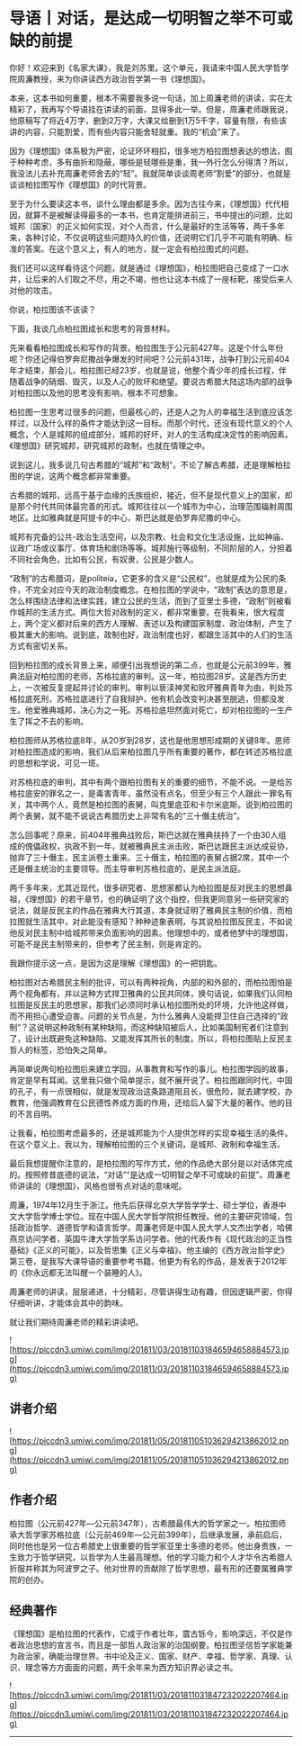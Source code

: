 # 导语丨对话，是达成一切明智之举不可或缺的前提

你好！欢迎来到《名家大课》，我是刘苏里。这个单元，我请来中国人民大学哲学院周濂教授，来为你讲读西方政治哲学第一书《理想国》。

本来，这本书如何重要，根本不需要我多说一句话，加上周濂老师的讲读，实在太精彩了，我再写个导语挂在讲读的前面，显得多此一举。但是，周濂老师跟我说，他原稿写了将近4万字，删到2万字，大课又给删到1万5千字，容量有限，有些该讲的内容，只能割爱，而有些内容只能舍轻就重。我的“机会”来了。

因为《理想国》体系极为严密，论证环环相扣，很多地方柏拉图想表达的想法，囿于种种考虑，多有曲折和隐蔽，哪些是轻哪些是重，我一外行怎么分得清？所以，我没法儿去补充周濂老师舍去的“轻”。我就简单谈谈周老师“割爱”的部分，也就是谈谈柏拉图写作《理想国》的时代背景。

至于为什么要读这本书，谈什么理由都是多余。因为古往今来，《理想国》代代相因，就算不是被解读得最多的一本书，也肯定能排进前三，书中提出的问题，比如城邦（国家）的正义如何实现，对个人而言，什么是最好的生活等等，两千多年来，各种讨论，不仅说明这些问题持久的价值，还说明它们几乎不可能有明确、标准的答案。在这个意义上，有人的地方，就一定会有柏拉图式的问题。

我们还可以这样看待这个问题，就是通过《理想国》，柏拉图把自己变成了一口水井，让后来的人们取之不尽，用之不竭，他也让这本书成了一座标靶，接受后来人对他的攻击。

你说，柏拉图该不该读？

下面，我谈几点柏拉图成长和思考的背景材料。

先来看看柏拉图成长和写作的背景。柏拉图生于公元前427年。这是个什么年份呢？你还记得伯罗奔尼撒战争爆发的时间吧？公元前431年，战争打到公元前404年才结束，那会儿，柏拉图已经23岁，也就是说，他整个青少年的成长过程，伴随着战争的硝烟、毁灭，以及人心的败坏和绝望。要说古希腊大陆这场内部的战争对柏拉图以及他的思考没有影响，根本不可想象。

柏拉图一生思考过很多的问题，但最核心的，还是人之为人的幸福生活到底应该怎样过，以及什么样的条件才能达到这一目标。而那个时代，还没有现代意义的个人概念，个人是城邦的组成部分，城邦的好坏，对人的生活构成决定性的影响因素。《理想国》研究城邦，研究城邦的政制，也就在情理之中。

说到这儿，我多说几句古希腊的“城邦”和“政制”。不论了解古希腊，还是理解柏拉图的学说，这两个概念都非常重要。

古希腊的城邦，远高于基于血缘的氏族组织，接近，但不是现代意义上的国家，却是那个时代共同体最完善的形式。城邦往往以一个城市为中心，治理范围辐射周围地区。比如雅典就是阿提卡的中心，斯巴达就是伯罗奔尼撒的中心。

城邦有完备的公共-政治生活空间，以及宗教、社会和文化生活设施，比如神庙、议政广场或议事厅、体育场和剧场等等。城邦施行等级制，不同阶层的人，分担着不同社会角色，比如有公民，有奴隶，公民是少数人。

“政制”的古希腊词，是politeia，它更多的含义是“公民权”，也就是成为公民的条件，不完全对应今天的政治制度概念。在柏拉图的学说中，“政制”表达的意思是，怎么样围绕法律和法律实践，建立公民的生活，而到了亚里士多德，“政制”则被看作城邦的生活方式。两位大哲对政制的定义，都非常重要。在我看来，很大程度上，两个定义都对后来的西方人理解、表述以及构建国家制度、政治体制，产生了极其重大的影响。说到底，政制也好，政治制度也好，都跟生活其中的人们的生活方式有密切关系。

回到柏拉图的成长背景上来，顺便引出我想说的第二点，也就是公元前399年，雅典法庭对柏拉图的老师，苏格拉底的审判。这一年，柏拉图28岁。这是西方历史上，一次被反复提起并讨论的审判。审判以亵渎神灵和败坏雅典青年为由，判处苏格拉底死刑，苏格拉底进行了自我辩护，他有机会改变判决甚至脱逃，但都没发生。他爱雅典城邦，决心为之一死。苏格拉底坦然面对死亡，却对柏拉图的一生产生了挥之不去的影响。

柏拉图师从苏格拉底8年，从20岁到28岁，这也是他思想形成期的关键8年。恩师对柏拉图造成的影响，我们从后来柏拉图几乎所有重要的著作，都在转述苏格拉底的思想和学说，可见一斑。

对苏格拉底的审判，其中有两个跟柏拉图有关的重要的细节，不能不说。一是给苏格拉底安的罪名之一，是毒害青年，虽然没有点名，但至少有三个人跟此一罪名有关，其中两个人，竟然是柏拉图的表舅，叫克里底亚和卡尔米底斯。说到柏拉图的两个表舅，就不能不说说古希腊历史上非常有名的“三十僭主统治”。

怎么回事呢？原来，前404年雅典战败后，斯巴达就在雅典扶持了一个由30人组成的傀儡政权，执政不到一年，就被雅典民主派击败，斯巴达跟民主派达成妥协，抛弃了三十僭主，民主派卷土重来。三十僭主，柏拉图的表舅占据2席，其中一个还是僭主统治的主要领导。而主导审判苏格拉底的，是民主派法庭。

两千多年来，尤其近现代，很多研究者、思想家都认为柏拉图是反对民主的思想鼻祖，《理想国》的若干章节，也的确证明了这个指控，但我更同意另一些研究家的说法，就是反民主的作品在雅典大行其道，本身就证明了雅典民主制的价值，而柏拉图就生活其中，对此能没有感知？种种迹象表明，与其说柏拉图反民主，不如说他反对民主制中给城邦带来负面影响的因素。他理想中的，或者他梦中的理想国，可能不是民主制带来的，但参考了民主制，则是肯定的。

我跟你提示这一点，是因为这是理解《理想国》的一把钥匙。

柏拉图对古希腊民主制的批评，可以有两种视角，内部的和外部的，而柏拉图怕是两个视角都有，并以这种方式捍卫雅典的公民共同体，换句话说，如果我们认同柏拉图是反民主的思想家，那我们必须同时承认柏拉图所处的环境，允许他这样做，而不用担心遭受迫害。问题的关节点是，为什么雅典人没能捍卫住自己选择的“政制”？这说明这种政制有某种缺陷，而这种缺陷被后人，比如美国制宪者们注意到了，设计出既避免这种缺陷、又能发挥其所长的制度。所以，将柏拉图贴上反民主哲人的标签，恐怕失之简单。

再简单说两句柏拉图后来建立学园，从事教育和写作的事儿。柏拉图学园的故事，肯定是早有耳闻。这里我只做个简单提示，就不展开说了。柏拉图跟同时代，中国的孔子，有一点很相似，就是发现政治这条路道阻且长，很危险，就去建学校，办教育，他强调教育在公民德性养成方面的作用，还给后人留下大量的著作。他的目的不言自明。

让我看，柏拉图考虑最多的，还是城邦能为个人提供怎样的实现幸福生活的条件。在这个意义上，我以为，理解柏拉图的三个关键词，是城邦、政制和幸福生活。

最后我想提醒你注意的，是柏拉图的写作方式，他的作品绝大部分是以对话体完成的。按照修昔底德的说法，“对话”“是达成一切明智之举不可或缺的前提”。周濂老师讲读的《理想国》，风格也很有点对话的意味呢。

周濂，1974年12月生于浙江。他先后获得北京大学哲学学士、硕士学位，香港中文大学哲学博士学位。现在中国人民大学哲学院担任教授。他的主要研究领域，包括政治哲学、道德哲学和语言哲学。周濂老师是中国人民大学人文杰出学者，哈佛燕京访问学者，英国牛津大学哲学系访问学者。他的代表作有《现代政治的正当性基础》《正义的可能》，以及哲思集《正义与幸福》。他主编的《西方政治哲学史》第三卷，是我写大课导语的重要参考书籍。他更为有名的作品，是发表于2012年的《你永远都无法叫醒一个装睡的人》。

周濂老师的讲读，层层递进，十分精彩，尽管讲得生动有趣，但因逻辑严密，你得仔细听讲，才能体会其中的韵味。

就让我们期待周濂老师的精彩讲读吧。

![https://piccdn3.umiwi.com/img/201811/03/201811031846594658884573.jpg](https://piccdn3.umiwi.com/img/201811/03/201811031846594658884573.jpg)

## 讲者介绍

![https://piccdn3.umiwi.com/img/201811/05/201811051036294213862012.png](https://piccdn3.umiwi.com/img/201811/05/201811051036294213862012.png)

## 作者介绍

柏拉图（公元前427年―公元前347年），古希腊最伟大的哲学家之一。柏拉图师承大哲学家苏格拉底（公元前469年―公元前399年），后继承发展，承前启后，同时他也是另一位古希腊史上很重要的哲学家亚里士多德的老师。他出身贵族，一生致力于哲学研究，以哲学为人生最高理想。他的学习能力和个人才华令古希腊人折服并称其为阿波罗之子。他对世界的贡献除了哲学思想，最有形的还要属雅典学院的创办。

## 经典著作

《理想国》是柏拉图的代表作，它成于作者壮年，震古铄今，影响深远，不仅是作者政治思想的宣言书，而且是一部哲人政治家的治国纲要。柏拉图坚信哲学家能兼为政治家，确能治理世界。书中论及正义、国家、财产、幸福、哲学家、真理、认识、理念等方方面面的问题，两千余年来为西方知识界必读之书。 

![https://piccdn3.umiwi.com/img/201811/03/201811031847232022207464.jpg](https://piccdn3.umiwi.com/img/201811/03/201811031847232022207464.jpg)

---
